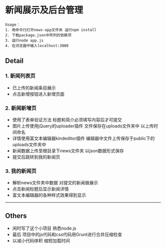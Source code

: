 # 新闻展示及后台管理

    
    Usage：
    1. 用命令行打开news-app文件夹 运行npm install 
    2. 下载package.json中所列的依赖项
    3. 运行node app.js 
    4. 在浏览器中输入localhost:3000
    

## Detail   
### 1. 新闻列表页
* 已上传的新闻条目展示
* 点击新增按钮进入新增页面 

### 2. 新闻新增页
* 使用了表单验证方法 标题和简介必须填写内容后才可提交
* 图片上传使用jQuery的uploader插件 文件保存在uploads文件夹中 以上传时间命名
* 详情使用富文本编辑器kindeditor插件 编辑器中文件上传保存于public下的uploads文件夹中
* 新闻数据上传至根目录下news文件夹 以json数据形式保存
* 提交后跳转到我的新闻页

### 3. 我的新闻页
* 解析news文件夹中数据 对提交的新闻做展示
* 点击新闻标题后显示新闻详情
* 富文本编辑器的各种样式效果得到显示

---
## Others
* 闲时写了这个小项目 熟悉node.js
* 最后 项目中的js代码和css代码用Grunt进行合并压缩检查
* 以减小代码体积 缩短加载时间